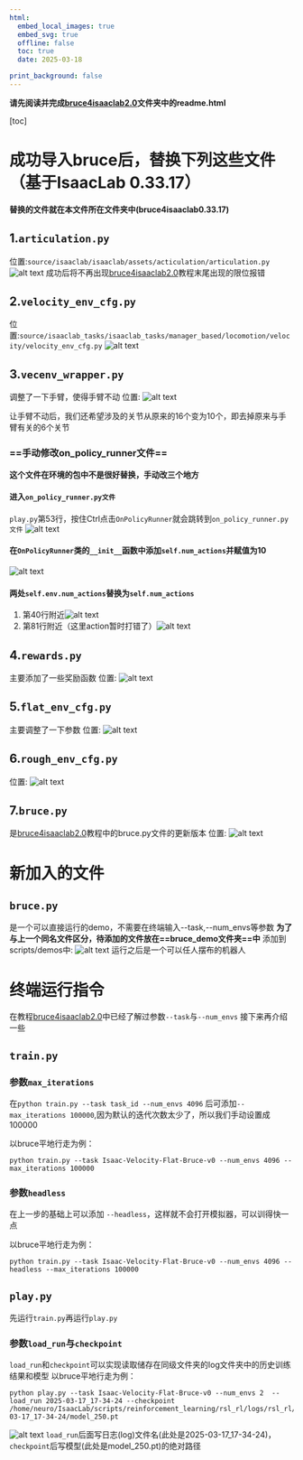```yaml
---
html:
  embed_local_images: true
  embed_svg: true
  offline: false
  toc: true
  date: 2025-03-18

print_background: false
---
```

**请先阅读并完成[bruce4isaaclab2.0](./bruce4isaaclab2.0/readme.html)文件夹中的readme.html**

[toc]

# 成功导入bruce后，替换下列这些文件（基于IsaacLab 0.33.17）
**替换的文件就在本文件所在文件夹中(bruce4isaaclab0.33.17)**

## 1.`articulation.py`
位置:`source/isaaclab/isaaclab/assets/acticulation/articulation.py`
![alt text](./打开readme.html就行了/image.png)
成功后将不再出现[bruce4isaaclab2.0](./bruce4isaaclab2.0/readme.html)教程末尾出现的限位报错

## 2.`velocity_env_cfg.py`
位置:`source/isaaclab_tasks/isaaclab_tasks/manager_based/locomotion/velocity/velocity_env_cfg.py`
![alt text](./打开readme.html就行了/image-1.png)

## 3.`vecenv_wrapper.py`
调整了一下手臂，使得手臂不动
位置:
![alt text](./打开readme.html就行了/image-2.png)

让手臂不动后，我们还希望涉及的关节从原来的16个变为10个，即去掉原来与手臂有关的6个关节

### ==手动修改on_policy_runner文件==
**这个文件在环境的包中不是很好替换，手动改三个地方**
#### 进入`on_policy_runner.py文件`
`play.py`第53行，按住Ctrl点击`OnPolicyRunner`就会跳转到`on_policy_runner.py文件`
![alt text](./打开readme.html就行了/image-9.png)
#### 在`OnPolicyRunner`类的`__init__`函数中添加`self.num_actions`并赋值为10
![alt text](./打开readme.html就行了/image-10.png)
#### 两处`self.env.num_actions`替换为`self.num_actions`
1. 第40行附近![alt text](./打开readme.html就行了/image-12.png)
2. 第81行附近（这里action暂时打错了）![alt text](./打开readme.html就行了/image-11.png)

## 4.`rewards.py`
主要添加了一些奖励函数
位置:
![alt text](./打开readme.html就行了/image-3.png)

## 5.`flat_env_cfg.py`
主要调整了一下参数
位置:
![alt text](./打开readme.html就行了/image-4.png)

## 6.`rough_env_cfg.py`
位置:
![alt text](./打开readme.html就行了/image-5.png)

## 7.`bruce.py`
是[bruce4isaaclab2.0](./bruce4isaaclab2.0/readme.html)教程中的bruce.py文件的更新版本
位置:
![alt text](./打开readme.html就行了/image-6.png)

# 新加入的文件
## `bruce.py`
是一个可以直接运行的demo，不需要在终端输入--task,--num_envs等参数
**为了与上一个同名文件区分，待添加的文件放在==bruce_demo文件夹==中**
添加到scripts/demos中:
![alt text](./打开readme.html就行了/image-7.png)
运行之后是一个可以任人摆布的机器人

# 终端运行指令
在教程[bruce4isaaclab2.0](./bruce4isaaclab2.0/readme.html)中已经了解过参数`--task`与`--num_envs`
接下来再介绍一些

## `train.py`
### 参数`max_iterations`
在`python train.py --task task_id --num_envs 4096` 后可添加`--max_iterations 100000`,因为默认的迭代次数太少了，所以我们手动设置成100000

以bruce平地行走为例：
```(Python)
python train.py --task Isaac-Velocity-Flat-Bruce-v0 --num_envs 4096 --max_iterations 100000
```

### 参数`headless`
在上一步的基础上可以添加 `--headless`，这样就不会打开模拟器，可以训得快一点

以bruce平地行走为例：
```(Python)
python train.py --task Isaac-Velocity-Flat-Bruce-v0 --num_envs 4096 --headless --max_iterations 100000
```

## `play.py`
先运行`train.py`再运行`play.py`
### 参数`load_run`与`checkpoint`
`load_run`和`checkpoint`可以实现读取储存在同级文件夹的log文件夹中的历史训练结果和模型
以bruce平地行走为例：
```(Python)
python play.py --task Isaac-Velocity-Flat-Bruce-v0 --num_envs 2  --load_run 2025-03-17_17-34-24 --checkpoint /home/neuro/IsaacLab/scripts/reinforcement_learning/rsl_rl/logs/rsl_rl/Bruce_flat/2025-03-17_17-34-24/model_250.pt
```
![alt text](./打开readme.html就行了/image-8.png)
`load_run`后面写日志(log)文件名(此处是2025-03-17_17-34-24)，`checkpoint`后写模型(此处是model_250.pt)的绝对路径